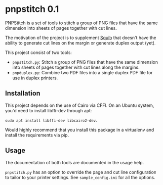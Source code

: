 # pnpstitch 0.1

PNPStitch is a set of tools to stitch a group of PNG files that have the same
dimension into sheets of pages together with cut lines.

The motivation of the project is to supplement [Squib](
https://github.com/andymeneely/squib) that doesn't have the ability to generate
cut lines on the margin or generate duplex output (yet).

This project consist of two tools:

- `pnpstitch.py`: Stitch a group of PNG files that have the same dimension into
  sheets of pages together with cut lines along the margins.
- `pnpduplex.py`: Combine two PDF files into a single duplex PDF file for use
  in duplex printers.

## Installation

This project depends on the use of Cairo via CFFI. On an Ubuntu system, you'd
need to install libffi-dev through apt:

`sudo apt install libffi-dev libcairo2-dev`.

Would highly recommend that you install this package in a virtualenv and
install the requirements via pip.

## Usage

The documentation of both tools are documented in the usage help.

`pnpstitch.py` has an option to override the page and cut line configuration
to tailor to your printer settings. See `sample_config.ini` for all the
options.
